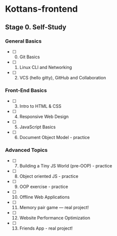 # Kottans-frontend

## Stage 0. Self-Study

### General Basics
- [ ] 0. Git Basics
- [ ] 1. Linux CLI and Networking
- [ ] 2. VCS (hello gitty), GitHub and Collaboration

### Front-End Basics
- [ ] 3. Intro to HTML & CSS
- [ ] 4. Responsive Web Design
- [ ] 5. JavaScript Basics
- [ ] 6. Document Object Model - practice

### Advanced Topics
- [ ] 7. Building a Tiny JS World (pre-OOP) - practice
- [ ] 8. Object oriented JS - practice
- [ ] 9. OOP exercise - practice
- [ ] 10. Offline Web Applications
- [ ] 11. Memory pair game — real project!
- [ ] 12. Website Performance Optimization
- [ ] 13. Friends App - real project!
